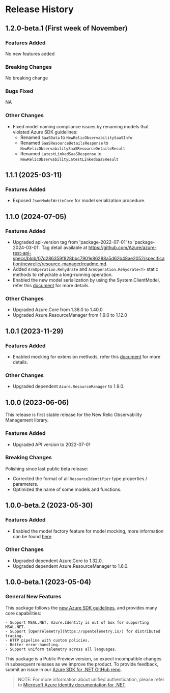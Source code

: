 # Release History

## 1.2.0-beta.1 (First week of November)

### Features Added
No new features added

### Breaking Changes
No breaking change

### Bugs Fixed
NA

### Other Changes

- Fixed model naming compliance issues by renaming models that violated Azure SDK guidelines:
  - Renamed `SaaSData` to `NewRelicObservabilitySaaSInfo`
  - Renamed `SaaSResourceDetailsResponse` to `NewRelicObservabilitySaaSResourceDetailsResult`
  - Renamed `LatestLinkedSaaSResponse` to `NewRelicObservabilityLatestLinkedSaaSResult`

## 1.1.1 (2025-03-11)

### Features Added

- Exposed `JsonModelWriteCore` for model serialization procedure.

## 1.1.0 (2024-07-05)

### Features Added

- Upgraded api-version tag from 'package-2022-07-01' to 'package-2024-03-01'. Tag detail available at https://github.com/Azure/azure-rest-api-specs/blob/07d286359f828bbc7901e86288a5d62b48ae2052/specification/newrelic/resource-manager/readme.md.
- Added `ArmOperation.Rehydrate` and `ArmOperation.Rehydrate<T>` static methods to rehydrate a long-running operation.
- Enabled the new model serialization by using the System.ClientModel, refer this [document](https://aka.ms/azsdk/net/mrw) for more details.

### Other Changes

- Upgraded Azure.Core from 1.36.0 to 1.40.0
- Upgraded Azure.ResourceManager from 1.9.0 to 1.12.0

## 1.0.1 (2023-11-29)

### Features Added

- Enabled mocking for extension methods, refer this [document](https://aka.ms/azsdk/net/mocking) for more details.

### Other Changes

- Upgraded dependent `Azure.ResourceManager` to 1.9.0.

## 1.0.0 (2023-06-06)

This release is first stable release for the New Relic Observability Management library.

### Features Added

- Upgraded API version to 2022-07-01

### Breaking Changes

Polishing since last public beta release:
- Corrected the format of all `ResourceIdentifier` type properties / parameters.
- Optimized the name of some models and functions.

## 1.0.0-beta.2 (2023-05-30)

### Features Added

- Enabled the model factory feature for model mocking, more information can be found [here](https://azure.github.io/azure-sdk/dotnet_introduction.html#dotnet-mocking-factory-builder).

### Other Changes

- Upgraded dependent Azure.Core to 1.32.0.
- Upgraded dependent Azure.ResourceManager to 1.6.0.

## 1.0.0-beta.1 (2023-05-04)

### General New Features

This package follows the [new Azure SDK guidelines](https://azure.github.io/azure-sdk/general_introduction.html), and provides many core capabilities:

    - Support MSAL.NET, Azure.Identity is out of box for supporting MSAL.NET.
    - Support [OpenTelemetry](https://opentelemetry.io/) for distributed tracing.
    - HTTP pipeline with custom policies.
    - Better error-handling.
    - Support uniform telemetry across all languages.

This package is a Public Preview version, so expect incompatible changes in subsequent releases as we improve the product. To provide feedback, submit an issue in our [Azure SDK for .NET GitHub repo](https://github.com/Azure/azure-sdk-for-net/issues).

> NOTE: For more information about unified authentication, please refer to [Microsoft Azure Identity documentation for .NET](https://learn.microsoft.com/dotnet/api/overview/azure/identity-readme?view=azure-dotnet).
